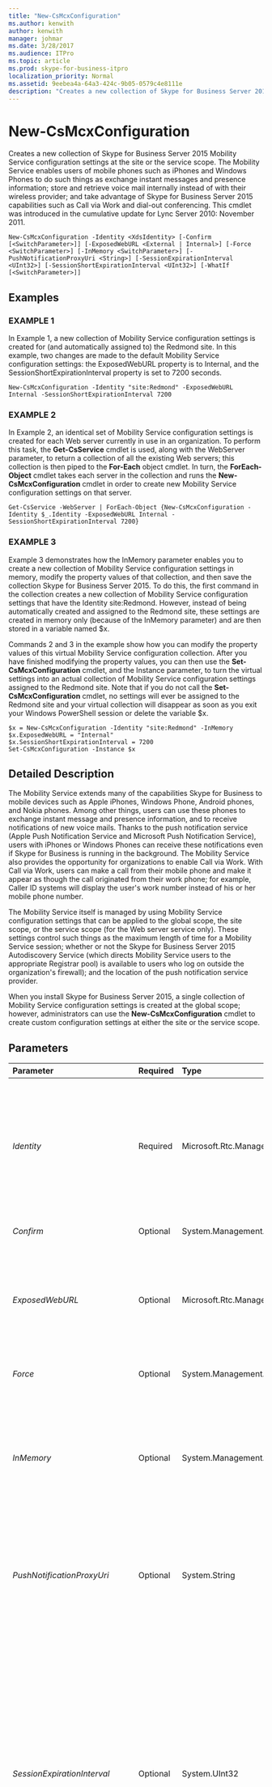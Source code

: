 ```yaml
---
title: "New-CsMcxConfiguration"
ms.author: kenwith
author: kenwith
manager: johmar
ms.date: 3/28/2017
ms.audience: ITPro
ms.topic: article
ms.prod: skype-for-business-itpro
localization_priority: Normal
ms.assetid: 9eebea4a-64a3-424c-9b05-0579c4e8111e
description: "Creates a new collection of Skype for Business Server 2015 Mobility Service configuration settings at the site or the service scope. The Mobility Service enables users of mobile phones such as iPhones and Windows Phones to do such things as exchange instant messages and presence information; store and retrieve voice mail internally instead of with their wireless provider; and take advantage of Skype for Business Server 2015 capabilities such as Call via Work and dial-out conferencing. This cmdlet was introduced in the cumulative update for Lync Server 2010: November 2011."
---
```


# New-CsMcxConfiguration
 
Creates a new collection of Skype for Business Server 2015 Mobility Service configuration settings at the site or the service scope. The Mobility Service enables users of mobile phones such as iPhones and Windows Phones to do such things as exchange instant messages and presence information; store and retrieve voice mail internally instead of with their wireless provider; and take advantage of Skype for Business Server 2015 capabilities such as Call via Work and dial-out conferencing. This cmdlet was introduced in the cumulative update for Lync Server 2010: November 2011.
  
```
New-CsMcxConfiguration -Identity <XdsIdentity> [-Confirm [<SwitchParameter>]] [-ExposedWebURL <External | Internal>] [-Force <SwitchParameter>] [-InMemory <SwitchParameter>] [-PushNotificationProxyUri <String>] [-SessionExpirationInterval <UInt32>] [-SessionShortExpirationInterval <UInt32>] [-WhatIf [<SwitchParameter>]]

```

## Examples

### EXAMPLE 1

In Example 1, a new collection of Mobility Service configuration settings is created for (and automatically assigned to) the Redmond site. In this example, two changes are made to the default Mobility Service configuration settings: the ExposedWebURL property is to Internal, and the SessionShortExpirationInterval property is set to 7200 seconds.
  
```
New-CsMcxConfiguration -Identity "site:Redmond" -ExposedWebURL Internal -SessionShortExpirationInterval 7200

```

### EXAMPLE 2

In Example 2, an identical set of Mobility Service configuration settings is created for each Web server currently in use in an organization. To perform this task, the **Get-CsService** cmdlet is used, along with the WebServer parameter, to return a collection of all the existing Web servers; this collection is then piped to the **For-Each** object cmdlet. In turn, the **ForEach-Object** cmdlet takes each server in the collection and runs the **New-CsMcxConfiguration** cmdlet in order to create new Mobility Service configuration settings on that server.
  
```
Get-CsService -WebServer | ForEach-Object {New-CsMcxConfiguration -Identity $_.Identity -ExposedWebURL Internal -SessionShortExpirationInterval 7200}

```

### EXAMPLE 3

Example 3 demonstrates how the InMemory parameter enables you to create a new collection of Mobility Service configuration settings in memory, modify the property values of that collection, and then save the collection Skype for Business Server 2015. To do this, the first command in the collection creates a new collection of Mobility Service configuration settings that have the Identity site:Redmond. However, instead of being automatically created and assigned to the Redmond site, these settings are created in memory only (because of the InMemory parameter) and are then stored in a variable named $x. 
  
Commands 2 and 3 in the example show how you can modify the property values of this virtual Mobility Service configuration collection. After you have finished modifying the property values, you can then use the **Set-CsMcxConfiguration** cmdlet, and the Instance parameter, to turn the virtual settings into an actual collection of Mobility Service configuration settings assigned to the Redmond site. Note that if you do not call the **Set-CsMcxConfiguration** cmdlet, no settings will ever be assigned to the Redmond site and your virtual collection will disappear as soon as you exit your Windows PowerShell session or delete the variable $x.
  
```
$x = New-CsMcxConfiguration -Identity "site:Redmond" -InMemory
$x.ExposedWebURL = "Internal"
$x.SessionShortExpirationInterval = 7200
Set-CsMcxConfiguration -Instance $x

```

## Detailed Description

The Mobility Service extends many of the capabilities Skype for Business to mobile devices such as Apple iPhones, Windows Phone, Android phones, and Nokia phones. Among other things, users can use these phones to exchange instant message and presence information, and to receive notifications of new voice mails. Thanks to the push notification service (Apple Push Notification Service and Microsoft Push Notification Service), users with iPhones or Windows Phones can receive these notifications even if Skype for Business is running in the background. The Mobility Service also provides the opportunity for organizations to enable Call via Work. With Call via Work, users can make a call from their mobile phone and make it appear as though the call originated from their work phone; for example, Caller ID systems will display the user's work number instead of his or her mobile phone number.
  
The Mobility Service itself is managed by using Mobility Service configuration settings that can be applied to the global scope, the site scope, or the service scope (for the Web server service only). These settings control such things as the maximum length of time for a Mobility Service session; whether or not the Skype for Business Server 2015 Autodiscovery Service (which directs Mobility Service users to the appropriate Registrar pool) is available to users who log on outside the organization's firewall); and the location of the push notification service provider. 
  
When you install Skype for Business Server 2015, a single collection of Mobility Service configuration settings is created at the global scope; however, administrators can use the **New-CsMcxConfiguration** cmdlet to create custom configuration settings at either the site or the service scope.
  
## Parameters

|**Parameter**|**Required**|**Type**|**Description**|
|:-----|:-----|:-----|:-----|
| _Identity_ <br/> |Required  <br/> |Microsoft.Rtc.Management.Xds.XdsIdentity  <br/> |Unique identifier of the collection of Mobility Service configuration settings to be created. To create settings at the site scope, use the prefix "site:" followed by the site name. For example:  <br/>  `-Identity "site:Redmond"` <br/> To create settings configured at the service scope, use syntax like this:  <br/>  `-Identity service:WebServer:atl-cs-001.litwareinc.com` <br/> |
| _Confirm_ <br/> |Optional  <br/> |System.Management.Automation.SwitchParameter  <br/> |Prompts you for confirmation before executing the command.  <br/> |
| _ExposedWebURL_ <br/> |Optional  <br/> |Microsoft.Rtc.Management.WritableConfig.Settings.McxConfiguration.ExposedWebURL  <br/> |Indicates whether the URL used by the Autodiscovery Service is accessible to users both inside and outside the organization firewall (External) or only accessible to users inside the firewall (Internal).  <br/> Allowed values are: Internal or External. The default value is External.  <br/> |
| _Force_ <br/> |Optional  <br/> |System.Management.Automation.SwitchParameter  <br/> |Suppresses the display of any non-fatal error message that might occur when running the command.  <br/> |
| _InMemory_ <br/> |Optional  <br/> |System.Management.Automation.SwitchParameter  <br/> |Creates an object reference without actually committing the object as a permanent change. If you assign the output of a command called with this parameter to a variable, you can make changes to the properties of the object reference and then commit those changes by calling this cmdlet's matching Set- cmdlet.  <br/> |
| _PushNotificationProxyUri_ <br/> |Optional  <br/> |System.String  <br/> |URI of a service provider that can forward push notification requests to the Apple Push Notification Service and the Microsoft Push Notification Service. The PushNotificationProxyUri must be in the form of a SIP address; for example:  <br/>  `-PushNotificationProxyUri "sip:push@push.lync.com"` <br/> |
| _SessionExpirationInterval_ <br/> |Optional  <br/> |System.UInt32  <br/> |Length of time, in seconds, of a mobile session for iPhone or Widows Phone users. If Skype for Business is running in the background on these phones, users will receive push notifications as long as the session expiration interval has not expired.  <br/> The mobile device must send a notice to the server indicating that the device is still active before the session timeout is reached. If it does not, the device will be listed as inactive and the user will have to log back on to the system.  <br/> This property can be set to any integer value between 120 and 4294967295, inclusive. The default value is 259200 seconds (3 days). Note that the value of the SessionExpirationInterval property must be greater than the value of the SessionShortExpirationInterval property.  <br/> |
| _SessionShortExpirationInterval_ <br/> |Optional  <br/> |System.UInt32  <br/> |Length of time, in seconds, of a mobile session for Android or Nokia phone users.  <br/> The mobile device must send a notice to the server indicating that the device is still active before the session timeout is reached. If it does not, the device will be listed as inactive and the user will have to log back on to the system.  <br/> This property can be set to any integer value between 120 and 4294967295, inclusive. The default value is 3600 seconds (1 hour). Note that the value of the SessionExpirationInterval property must be greater than the value of the SessionShortExpirationInterval property.  <br/> |
| _WhatIf_ <br/> |Optional  <br/> |System.Management.Automation.SwitchParameter  <br/> |Describes what would happen if you executed the command without actually executing the command.  <br/> |
| _BypassDualWrite_ <br/> |Optional  <br/> |System.Boolean  <br/> |PARAMVALUE: $true | $false  <br/> |
   
## Input Types

None. The **New-CsMcxConfiguration** cmdlet does not accept pipelined input.
  
## Return Types

Creates new instances of the Microsoft.Rtc.Management.WriteableConfig.Settings.McxConfiguration.McxConfiguration object.
  

